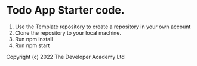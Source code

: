 # Todo App Starter code.

1. Use the Template repository to create a repository in your own account
1. Clone the repository to your local machine.
1. Run npm install
1. Run npm start 

Copyright (c) 2022 The Developer Academy Ltd
